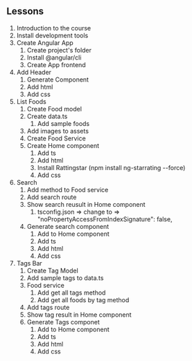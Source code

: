 ## Lessons
1. Introduction to the course
2. Install development tools
3. Create Angular App
    1. Create project's folder
    2. Install @angular/cli
    3. Create App frontend
4. Add Header
    1. Generate Component
    2. Add html
    3. Add css
5. List Foods
    1. Create Food model
    2. Create data.ts
        1. Add sample foods
    3. Add images to assets
    4. Create Food Service
    5. Create Home component
        1. Add ts
        2. Add html
         1. Install Rattingstar (npm install ng-starrating --force)
        3. Add css
6. Search
    1. Add method to Food service
    2. Add search route
    3. Show search reusult in Home component
        1. tsconfig.json => change to => "noPropertyAccessFromIndexSignature": false,
    4. Generate search component
        1. Add to Home component
        2. Add ts
        3. Add html
        4. Add css
7. Tags Bar
    1. Create Tag Model
    2. Add sample tags to data.ts
    3. Food service
        1. Add get all tags method
        2. Add get all foods by tag method
    4. Add tags route
    5. Show tag result in Home component
    6. Generate Tags componet
        1. Add to Home component
        2. Add ts
        3. Add html
        4. Add css